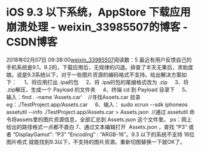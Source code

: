 # iOS  9.3 以下系统，AppStore 下载应用崩溃处理 - weixin_33985507的博客 - CSDN博客
2018年02月07日 09:38:00[weixin_33985507](https://me.csdn.net/weixin_33985507)阅读数：5
最近有用户反馈自己的手机系统是9.1，9.2的，下载应用后，无规律的闪退。排查了半天无果后，求助度娘。说是9.3系统以下，对于一些图片资源的编码格式不支持。给出解决方案如下：
    1、将应用打出 .ipa的包
    2、将 .ipa的包的尾缀格式改为 .zip
    3、将 .zip解压，生成一个 Payload 的文件夹
    4、终端 cd 到 Payload 目录下
    5、输入：find . -name 'Assets.car'    //寻找Assets.car 目录
        eg：./TestProject.app/Assets.car
    6、输入： sudo xcrun --sdk iphoneos assetutil --info ./TestProject.app/Assets.car > Assets.json  //通过 assetutil 命令将assets里的图片资源信息，全部汇总到 Assets.json 这个文件里。
ps：网上给出的路径格式一点都不直白
7、通过文本编辑打开  Assets.json ，查找 “P3” 或者 “DisplayGamut": “P3”
“Encoding” : “ARGB-16″。9.3 以下的系统不支持 16位图片格式
就能找到9.3以下，不支持的图片资源。重新切图替换一下就OK了。

